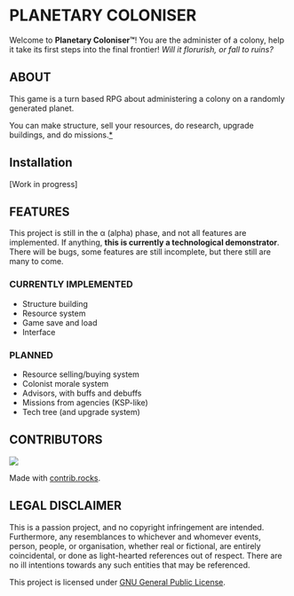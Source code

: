 # PLANETARY COLONISER
Welcome to **Planetary Coloniser™**! You are the administer of a colony, help it take its first steps into the final frontier! *Will it florurish, or fall to ruins?*

## ABOUT
This game is a turn based RPG about administering a colony on a randomly generated planet.

You can make structure, sell your resources, do research, upgrade buildings, and do missions.[*](/README.md#features)

## Installation
[Work in progress]

## FEATURES
This project is still in the α (alpha) phase, and not all features are implemented. If anything, **this is currently a technological demonstrator**. There will be bugs, some features are still incomplete, but there still are many to come.

### CURRENTLY IMPLEMENTED
- Structure building
- Resource system
- Game save and load
- Interface

### PLANNED
- Resource selling/buying system
- Colonist morale system
- Advisors, with buffs and debuffs
- Missions from agencies (KSP-like)
- Tech tree (and upgrade system)

## CONTRIBUTORS
<a href="https://github.com/AIOYoutuberTV/codeForceGame/graphs/contributors?columns=1">
  <img src="https://contrib.rocks/image?repo=AIOYoutuberTV/codeForceGame&&columns=1" />
</a>

 Made with [contrib.rocks](https://contrib.rocks).

## LEGAL DISCLAIMER
This is a passion project, and no copyright infringement are intended. Furthermore, any resemblances to whichever and whomever events, person, people, or organisation, whether real or fictional, are entirely coincidental, or done as light-hearted references out of respect. There are no ill intentions towards any such entities that may be referenced.

This project is licensed under [GNU General Public License](LICENSE).
